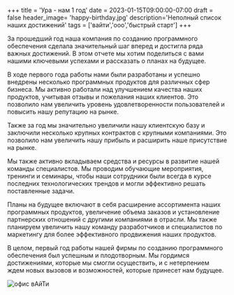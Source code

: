 +++
title = 'Ура  - нам 1 год'
date = 2023-01-15T09:00:00-07:00
draft = false
header_image= 'happy-birthday.jpg'
description='Неполный список наших достижений'
tags = ['вайти','ооо','быстрый старт']
+++

За прошедший год наша компания по созданию программного обеспечения сделала значительный шаг вперед и достигла ряда важных достижений. В этом отчете мы хотим поделиться с вами нашими ключевыми успехами и рассказать о планах на будущее.

В ходе первого года работы нами были разработаны и успешно внедрены несколько программных продуктов для различных сфер бизнеса. Мы активно работали над улучшением качества наших продуктов, учитывая отзывы и пожелания наших клиентов. Это позволило нам увеличить уровень удовлетворенности пользователей и повысить нашу репутацию на рынке.

Также за год мы значительно увеличили нашу клиентскую базу и заключили несколько крупных контрактов с крупными компаниями. Это позволило нам увеличить нашу прибыль и расширить наше присутствие на рынке.

Мы также активно вкладываем средства и ресурсы в развитие нашей команды специалистов. Мы проводим обучающие мероприятия, тренинги и семинары, чтобы наши сотрудники были всегда в курсе последних технологических трендов и могли эффективно решать поставленные задачи.

Планы на будущее включают в себя расширение ассортимента наших программных продуктов, увеличение объема заказов и установление партнерских отношений с другими компаниями в отрасли. Мы также планируем увеличить нашу команду разработчиков и специалистов по маркетингу для более эффективного продвижения наших продуктов.

В целом, первый год работы нашей фирмы по созданию программного обеспечения был успешным и плодотворным. Мы гордимся достижениями, которые мы смогли осуществить, и с нетерпением ждем новых вызовов и возможностей, которые принесет нам будущее.

![офис вАйТи](2024-01-31_18-58-45.png)